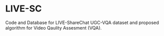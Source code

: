 # LIVE-SC

Code and Database for LIVE-ShareChat UGC-VQA dataset and proposed algorithm for Video Qaulity Assesment (VQA).
